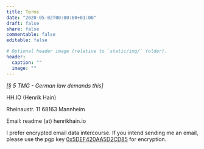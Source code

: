 ```yaml
---
title: Terms
date: "2020-05-02T00:00:00+01:00"
draft: false
share: false
commentable: false
editable: false

# Optional header image (relative to `static/img/` folder).
header:
  caption: ""
  image: ""
---
```

*[§ 5 TMG - German law demands this]*

HH.IO (Henrik Hain)

Rheinaustr. 11
68163 Mannheim

Email: readme (at) henrikhain.io

I prefer encrypted email data intercourse. If you intend sending me an email, please use the pgp key [0x5DEF420AA5D2CD85](mrhenhan.asc) for encryption.
